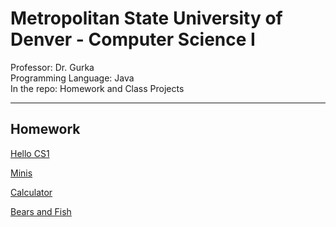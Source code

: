 # Metropolitan State University of Denver - Computer Science I

Professor: Dr. Gurka \
Programming Language: Java \
In the repo: Homework and Class Projects

---

## Homework

[Hello CS1](./HelloCS1/README.md)

[Minis](./Minis/README.md)

[Calculator](./Calculator/README.md)

[Bears and Fish](./BearsAndFish/README.md)
